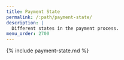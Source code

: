 ```yaml
---
title: Payment State
permalink: /:path/payment-state/
description: |
  Different states in the payment process.
menu_order: 2700
---
```


{% include payment-state.md %}
